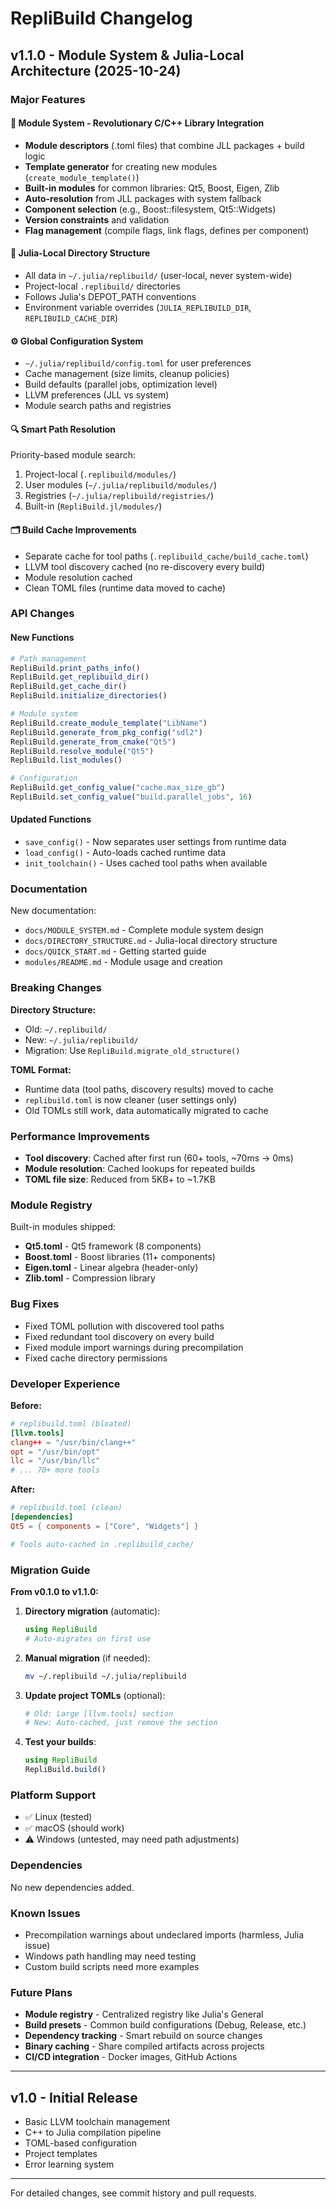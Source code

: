 # RepliBuild Changelog

## v1.1.0 - Module System & Julia-Local Architecture (2025-10-24)

### Major Features

#### 🎯 Module System - Revolutionary C/C++ Library Integration
- **Module descriptors** (.toml files) that combine JLL packages + build logic
- **Template generator** for creating new modules (`create_module_template()`)
- **Built-in modules** for common libraries: Qt5, Boost, Eigen, Zlib
- **Auto-resolution** from JLL packages with system fallback
- **Component selection** (e.g., Boost::filesystem, Qt5::Widgets)
- **Version constraints** and validation
- **Flag management** (compile flags, link flags, defines per component)

#### 📁 Julia-Local Directory Structure
- All data in `~/.julia/replibuild/` (user-local, never system-wide)
- Project-local `.replibuild/` directories
- Follows Julia's DEPOT_PATH conventions
- Environment variable overrides (`JULIA_REPLIBUILD_DIR`, `REPLIBUILD_CACHE_DIR`)

#### ⚙️ Global Configuration System
- `~/.julia/replibuild/config.toml` for user preferences
- Cache management (size limits, cleanup policies)
- Build defaults (parallel jobs, optimization level)
- LLVM preferences (JLL vs system)
- Module search paths and registries

#### 🔍 Smart Path Resolution
Priority-based module search:
1. Project-local (`.replibuild/modules/`)
2. User modules (`~/.julia/replibuild/modules/`)
3. Registries (`~/.julia/replibuild/registries/`)
4. Built-in (`RepliBuild.jl/modules/`)

#### 🗂️ Build Cache Improvements
- Separate cache for tool paths (`.replibuild_cache/build_cache.toml`)
- LLVM tool discovery cached (no re-discovery every build)
- Module resolution cached
- Clean TOML files (runtime data moved to cache)

### API Changes

#### New Functions
```julia
# Path management
RepliBuild.print_paths_info()
RepliBuild.get_replibuild_dir()
RepliBuild.get_cache_dir()
RepliBuild.initialize_directories()

# Module system
RepliBuild.create_module_template("LibName")
RepliBuild.generate_from_pkg_config("sdl2")
RepliBuild.generate_from_cmake("Qt5")
RepliBuild.resolve_module("Qt5")
RepliBuild.list_modules()

# Configuration
RepliBuild.get_config_value("cache.max_size_gb")
RepliBuild.set_config_value("build.parallel_jobs", 16)
```

#### Updated Functions
- `save_config()` - Now separates user settings from runtime data
- `load_config()` - Auto-loads cached runtime data
- `init_toolchain()` - Uses cached tool paths when available

### Documentation

New documentation:
- `docs/MODULE_SYSTEM.md` - Complete module system design
- `docs/DIRECTORY_STRUCTURE.md` - Julia-local directory structure
- `docs/QUICK_START.md` - Getting started guide
- `modules/README.md` - Module usage and creation

### Breaking Changes

**Directory Structure:**
- Old: `~/.replibuild/`
- New: `~/.julia/replibuild/`
- Migration: Use `RepliBuild.migrate_old_structure()`

**TOML Format:**
- Runtime data (tool paths, discovery results) moved to cache
- `replibuild.toml` is now cleaner (user settings only)
- Old TOMLs still work, data automatically migrated to cache

### Performance Improvements

- **Tool discovery**: Cached after first run (60+ tools, ~70ms → 0ms)
- **Module resolution**: Cached lookups for repeated builds
- **TOML file size**: Reduced from 5KB+ to ~1.7KB

### Module Registry

Built-in modules shipped:
- **Qt5.toml** - Qt5 framework (8 components)
- **Boost.toml** - Boost libraries (11+ components)
- **Eigen.toml** - Linear algebra (header-only)
- **Zlib.toml** - Compression library

### Bug Fixes

- Fixed TOML pollution with discovered tool paths
- Fixed redundant tool discovery on every build
- Fixed module import warnings during precompilation
- Fixed cache directory permissions

### Developer Experience

**Before:**
```toml
# replibuild.toml (bloated)
[llvm.tools]
clang++ = "/usr/bin/clang++"
opt = "/usr/bin/opt"
llc = "/usr/bin/llc"
# ... 70+ more tools
```

**After:**
```toml
# replibuild.toml (clean)
[dependencies]
Qt5 = { components = ["Core", "Widgets"] }

# Tools auto-cached in .replibuild_cache/
```

### Migration Guide

**From v0.1.0 to v1.1.0:**

1. **Directory migration** (automatic):
   ```julia
   using RepliBuild
   # Auto-migrates on first use
   ```

2. **Manual migration** (if needed):
   ```bash
   mv ~/.replibuild ~/.julia/replibuild
   ```

3. **Update project TOMLs** (optional):
   ```toml
   # Old: Large [llvm.tools] section
   # New: Auto-cached, just remove the section
   ```

4. **Test your builds**:
   ```julia
   using RepliBuild
   RepliBuild.build()
   ```

### Platform Support

- ✅ Linux (tested)
- ✅ macOS (should work)
- ⚠️  Windows (untested, may need path adjustments)

### Dependencies

No new dependencies added.

### Known Issues

- Precompilation warnings about undeclared imports (harmless, Julia issue)
- Windows path handling may need testing
- Custom build scripts need more examples

### Future Plans

- **Module registry** - Centralized registry like Julia's General
- **Build presets** - Common build configurations (Debug, Release, etc.)
- **Dependency tracking** - Smart rebuild on source changes
- **Binary caching** - Share compiled artifacts across projects
- **CI/CD integration** - Docker images, GitHub Actions

---

## v1.0 - Initial Release

- Basic LLVM toolchain management
- C++ to Julia compilation pipeline
- TOML-based configuration
- Project templates
- Error learning system

---

For detailed changes, see commit history and pull requests.
